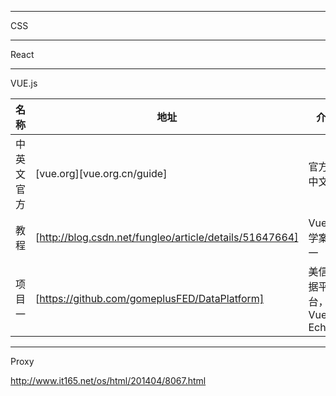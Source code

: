 

-----
CSS

----

React

------

VUE.js

名称 | 地址 | 介绍
-----|------|-----
中英文官方 | [vue.org][vue.org.cn/guide] | 官方，中文
教程 | [http://blog.csdn.net/fungleo/article/details/51647664] | Vue 初学案例一
项目一 | [https://github.com/gomeplusFED/DataPlatform] | 美信数据平台， Vue, Echarts


------

Proxy

http://www.it165.net/os/html/201404/8067.html

